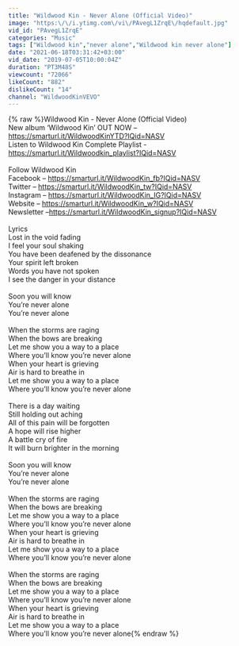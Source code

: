 ```yaml
---
title: "Wildwood Kin - Never Alone (Official Video)"
image: "https:\/\/i.ytimg.com\/vi\/PAvegL1ZrqE\/hqdefault.jpg"
vid_id: "PAvegL1ZrqE"
categories: "Music"
tags: ["Wildwood kin","never alone","Wildwood kin never alone"]
date: "2021-06-18T03:31:42+03:00"
vid_date: "2019-07-05T10:00:04Z"
duration: "PT3M48S"
viewcount: "72066"
likeCount: "882"
dislikeCount: "14"
channel: "WildwoodKinVEVO"
---
```

{% raw %}Wildwood Kin - Never Alone (Official Video) <br />New album ‘Wildwood Kin’ OUT NOW – <a rel="nofollow" target="blank" href="https://smarturl.it/WildwoodKinYTD?IQid=NASV">https://smarturl.it/WildwoodKinYTD?IQid=NASV</a> <br />Listen to Wildwood Kin Complete Playlist - <a rel="nofollow" target="blank" href="https://smarturl.it/Wildwoodkin_playlist?IQid=NASV">https://smarturl.it/Wildwoodkin_playlist?IQid=NASV</a>   <br /> <br />Follow Wildwood Kin <br />Facebook – <a rel="nofollow" target="blank" href="https://smarturl.it/WildwoodKin_fb?IQid=NASV">https://smarturl.it/WildwoodKin_fb?IQid=NASV</a>  <br />Twitter – <a rel="nofollow" target="blank" href="https://smarturl.it/WildwoodKin_tw?IQid=NASV">https://smarturl.it/WildwoodKin_tw?IQid=NASV</a> <br />Instagram – <a rel="nofollow" target="blank" href="https://smarturl.it/WildwoodKin_IG?IQid=NASV">https://smarturl.it/WildwoodKin_IG?IQid=NASV</a>  <br />Website – <a rel="nofollow" target="blank" href="https://smarturl.it/WildwoodKin_w?IQid=NASV">https://smarturl.it/WildwoodKin_w?IQid=NASV</a> <br />Newsletter –<a rel="nofollow" target="blank" href="https://smarturl.it/WildwoodKin_signup?IQid=NASV">https://smarturl.it/WildwoodKin_signup?IQid=NASV</a><br /><br />Lyrics <br />Lost in the void fading<br />I feel your soul shaking <br />You have been deafened by the dissonance <br />Your spirit left broken <br />Words you have not spoken <br />I see the danger in your distance <br /><br />Soon you will know <br />You’re never alone <br />You’re never alone <br /><br />When the storms are raging <br />When the bows are breaking <br />Let me show you a way to a place <br />Where you’ll know you’re never alone<br />When your heart is grieving <br />Air is hard to breathe in <br />Let me show you a way to a place <br />Where you’ll know you’re never alone <br /><br />There is a day waiting <br />Still holding out aching <br />All of this pain will be forgotten <br />A hope will rise higher <br />A battle cry of fire <br />It will burn brighter in the morning <br /><br />Soon you will know <br />You’re never alone<br />You’re never alone <br /><br />When the storms are raging <br />When the bows are breaking <br />Let me show you a way to a place <br />Where you’ll know you’re never alone<br />When your heart is grieving <br />Air is hard to breathe in <br />Let me show you a way to a place <br />Where you’ll know you’re never alone <br /><br />When the storms are raging <br />When the bows are breaking <br />Let me show you a way to a place <br />Where you’ll know you’re never alone<br />When your heart is grieving <br />Air is hard to breathe in <br />Let me show you a way to a place<br />Where you’ll know you’re never alone{% endraw %}
